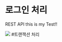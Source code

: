 # 로그인 처리
REST API
this is my Test!!

<img src="https%3A%2F%2Fblogfiles.pstatic.net%2FMjAxOTA0MjlfMTY2%2FMDAxNTU2NDk3Mjc3NTk5.paLjeWvuQZ9edPwgP4W2YmGiSGwzSdWhrrP5_rQaWqsg.qC1p0BWHHxmlj-NpUtjWh07e5qb46k08lgNBPfV1Ipgg.PNG.coolwindkmh%2FgitHubTest.png">
#트랜잭션 처리
